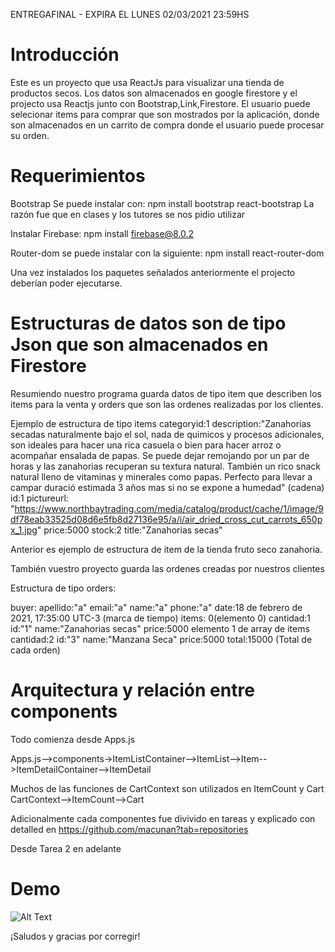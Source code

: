 ENTREGAFINAL - EXPIRA EL LUNES 02/03/2021 23:59HS

# Introducción
Este es un proyecto que usa ReactJs para visualizar una tienda de productos secos. Los datos son almacenados en google firestore y el projecto usa Reactjs
junto con Bootstrap,Link,Firestore. El usuario puede selecionar items para comprar que son mostrados por la aplicación, donde son almacenados en un carrito de compra donde el usuario puede procesar su orden.

# Requerimientos
Bootstrap Se puede instalar con:
npm install bootstrap react-bootstrap La razón fue que en clases y los tutores se nos pidio utilizar

Instalar Firebase:
npm install firebase@8.0.2

Router-dom se puede instalar con la siguiente:
npm install react-router-dom

Una vez instalados los paquetes señalados anteriormente el projecto deberían poder ejecutarse.


# Estructuras de datos son de tipo Json que son almacenados en Firestore
Resumiendo nuestro programa guarda datos de tipo item que describen los items para la venta y orders que son las ordenes realizadas por los clientes.

Ejemplo de estructura de tipo items
categoryid:1
description:"Zanahorias secadas naturalmente bajo el sol, nada de quimicos y procesos adicionales, son ideales para hacer una rica casuela o bien para hacer arroz o acompañar ensalada de papas. Se puede dejar remojando por un par de horas y las zanahorias recuperan su textura natural. También un rico snack natural lleno de vitaminas y minerales como papas. Perfecto para llevar a campar duració estimada 3 años mas si no se expone a humedad"
(cadena)
id:1
pictureurl:
"https://www.northbaytrading.com/media/catalog/product/cache/1/image/9df78eab33525d08d6e5fb8d27136e95/a/i/air_dried_cross_cut_carrots_650px_1.jpg"
price:5000
stock:2
title:"Zanahorias secas"

Anterior es ejemplo de estructura de item de la tienda fruto seco zanahoria.

También vuestro proyecto guarda las ordenes creadas por nuestros clientes

Estructura de tipo orders: 

buyer:
apellido:"a"
email:"a"
name:"a"
phone:"a"
date:18 de febrero de 2021, 17:35:00 UTC-3
(marca de tiempo)
items:
0(elemento 0)
cantidad:1
id:"1"
name:"Zanahorias secas"
price:5000
elemento 1 de array de items
cantidad:2
id:"3"
name:"Manzana Seca"
price:5000
total:15000  (Total de cada orden)



# Arquitectura y relación entre components

Todo comienza desde Apps.js

Apps.js-->components->ItemListContainer-->ItemList-->Item-->ItemDetailContainer-->ItemDetail

Muchos de las funciones de CartContext son utilizados en ItemCount y Cart
CartContext-->ItemCount-->Cart

Adicionalmente cada componentes fue divivido en tareas y explicado con detalled en
https://github.com/macunan?tab=repositories

Desde Tarea 2 en adelante


# Demo


![Alt Text](https://github.com/macunan/proyectofinalcursoreactjs/blob/main/navegacion_proyectofinal.gif)


¡Saludos y gracias por corregir!
